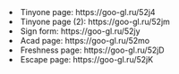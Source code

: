 
<li> Tinyone page: https://goo-gl.ru/52j4
<li> Tinyone page (2): https://goo-gl.ru/52jm   
<li> Sign form: https://goo-gl.ru/52jy  
<li> Acad page: https://goo-gl.ru/52mo   
<li> Freshness page: https://goo-gl.ru/52jD  
<li> Escape page: https://goo-gl.ru/52jK   

